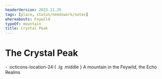 ```yaml
---
headerVersion: 2023.11.25
tags: [place, status/needswork/notes]
whereabouts: Feywild
typeOf: mountain
title: Crystal Peak
---
```

# The Crystal Peak
<div class="grid cards ext-narrow-margin ext-one-column" markdown>
-    :octicons-location-24:{ .lg .middle } A mountain in the Feywild, the Echo Realms  
</div>


